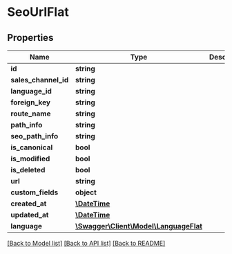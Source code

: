 # SeoUrlFlat

## Properties
Name | Type | Description | Notes
------------ | ------------- | ------------- | -------------
**id** | **string** |  | [optional] 
**sales_channel_id** | **string** |  | [optional] 
**language_id** | **string** |  | 
**foreign_key** | **string** |  | 
**route_name** | **string** |  | 
**path_info** | **string** |  | 
**seo_path_info** | **string** |  | 
**is_canonical** | **bool** |  | [optional] 
**is_modified** | **bool** |  | [optional] 
**is_deleted** | **bool** |  | [optional] 
**url** | **string** |  | [optional] 
**custom_fields** | **object** |  | [optional] 
**created_at** | [**\DateTime**](\DateTime.md) |  | 
**updated_at** | [**\DateTime**](\DateTime.md) |  | [optional] 
**language** | [**\Swagger\Client\Model\LanguageFlat**](LanguageFlat.md) |  | [optional] 

[[Back to Model list]](../../README.md#documentation-for-models) [[Back to API list]](../../README.md#documentation-for-api-endpoints) [[Back to README]](../../README.md)

